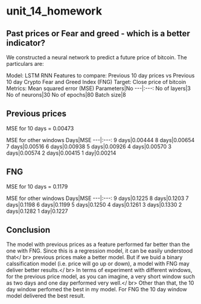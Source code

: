 # unit_14_homework

## Past prices or Fear and greed - which is a better indicator?

We constructed a neural network to predict a future price of bitcoin.
The particulars are:

Model: LSTM RNN
Features to compare: Previous 10 day prices vs Previous 10 day Crypto Fear and Greed Index (FNG)
Target: Close price of bitcoin
Metrics: Mean squared error (MSE)
Parameters|No 
---|:---:
No of layers|3
No of neurons|30
No of epochs|80
Batch size|8

## Previous prices

MSE for 10 days = 0.00473

MSE for other windows
Days|MSE
---|:---:
9 days|0.00444
8 days|0.00654
7 days|0.00516
6 days|0.00938
5 days|0.00926
4 days|0.00570
3 days|0.00574
2 days|0.00415
1 day|0.00214

## FNG

MSE for 10 days = 0.1179

MSE for other windows
Days|MSE
---|:---:
9 days|0.1225
8 days|0.1203
7 days|0.1198
6 days|0.1199
5 days|0.1250
4 days|0.1261
3 days|0.1330
2 days|0.1282
1 day|0.1227

## Conclusion
The model with previous prices as a feature performed far better than the one with FNG.  Since this is a regression model, it can be easily understood that</ br>
previous prices make a better model. But if we buid a binary calssification model (i.e. price will go up or down), a model with FNG may deliver better results.</ br>
In terms of experiment with different windows, for the previous price model, as you can imagine, a very short window such as two days and one day performed very well.</ br>
Other than that, the 10 day window perfomed the best in my model. For FNG the 10 day window model delivered the best result.



